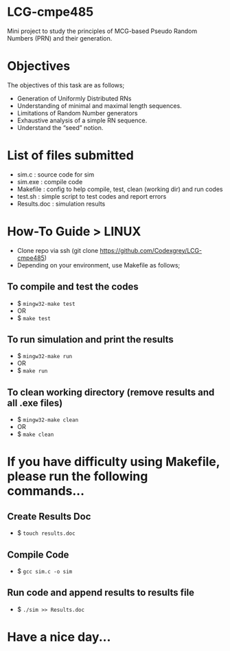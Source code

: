 # LCG-cmpe485
Mini project to study the principles of MCG-based Pseudo Random Numbers (PRN) and their generation.


# Objectives
The objectives of this task are as follows;
- Generation of Uniformly Distributed RNs
- Understanding of minimal and maximal length sequences.
- Limitations of Random Number generators
- Exhaustive analysis of a simple RN sequence.
- Understand the “seed” notion.


# List of files submitted
- sim.c         : source code for sim
- sim.exe       : compile code
- Makefile      : config to help compile, test, clean (working dir) and run codes
- test.sh       : simple script to test codes and report errors
- Results.doc   : simulation results


# How-To Guide > LINUX
- Clone repo via ssh (git clone https://github.com/Codexgrey/LCG-cmpe485)
- Depending on your environment, use Makefile as follows;

## To compile and test the codes
- $ `mingw32-make test`
-   OR
- $ `make test` 

## To run simulation and print the results
- $ `mingw32-make run` 
-   OR
- $ `make run` 

## To clean working directory (remove results and all .exe files)
- $ `mingw32-make clean` 
-   OR
- $ `make clean` 


# If you have difficulty using Makefile, please run the following commands...
## Create Results Doc
- $ `touch results.doc`

## Compile Code
- $ `gcc sim.c -o sim`

## Run code and append results to results file
- $ `./sim >> Results.doc`


# Have a nice day...
